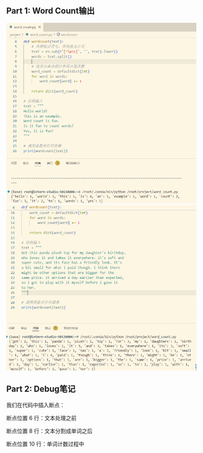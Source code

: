 ## Part 1: Word Count输出

<img src="wordcount1.png" alt="Resized Image 1" width="500"/>
<img src="wordcount2.png" alt="Resized Image 2" width="500"/>

## Part 2: Debug笔记

我们在代码中插入断点：

断点位置 6 行：文本处理之前

断点位置 8 行：文本分割成单词之后

断点位置 10 行：单词计数过程中


